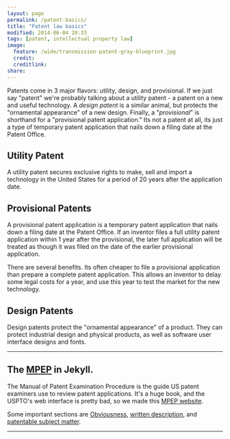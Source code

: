 ```yaml
---
layout: page
permalink: /patent-basics/
title: "Patent law basics"
modified: 2014-06-04 20:33
tags: [patent, intellectual property law]
image:
  feature: /wide/transmission-patent-gray-blueprint.jpg
  credit:
  creditlink:
share: 
---
```


Patents come in 3 major flavors: utility, design, and provisional. If we just say "patent" we're probably talking about a utility patent - a patent on a new and useful technology. A _design patent_ is a similar animal, but protects the "ornamental appearance" of a new design. Finally, a "_provisional_" is shorthand for a "provisional patent application." Its not a patent at all, its just a type of temporary patent application that nails down a filing date at the Patent Office. 


## Utility Patent

A utility patent secures exclusive rights to make, sell and import a technology in the United States for a period of 20 years after the application date. 

## Provisional Patents

A provisional patent application is a temporary patent application that nails down a filing date at the Patent Office. If an inventor files a full utility patent application within 1 year after the provisional, the later full application will be treated as though it was filed on the date of the earlier provisional application. 

There are several benefits. Its often cheaper to file a provisional application than prepare a complete patent application. This allows an inventor to delay some legal costs for a year, and use this year to test the market for the new technology. 

## Design Patents

Design patents protect the "ornamental appearance" of a product. They can protect industrial design and physical products, as well as software user interface designs and fonts. 



- - -

## The [MPEP](../mpep/index.html) in Jekyll. 
The Manual of Patent Examination Procedure is the guide US patent examiners use to review patent applications. It's a huge book, and the USPTO's web interface is pretty bad, so we made this [MPEP website](../mpep/index.html).

Some important sections are [Obviousness](../mpep/s2141.html), [written description](../mpep/s2163.html), and [patentable subject matter](../mpep/s2106.html).

- - - 


